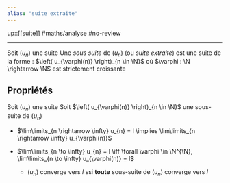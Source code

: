 ```yaml
---
alias: "suite extraite"
---
```

up::[[suite]]
#maths/analyse #no-review 

----
Soit $(u_{n})$ une suite
Une _sous suite_ de $(u_{n})$ (ou _suite extraite_) est une suite de la forme :
$\left( u_{\varphi(n)} \right)_{n \in \N}$ où $\varphi : \N \rightarrow \N$ est strictement croissante


## Propriétés
Soit $(u_{n})$ une suite
Soit $\left( u_{\varphi(n)} \right)_{n \in \N}$ une sous-suite de $(u_{n})$

 - $\lim\limits_{n \rightarrow \infty} u_{n} = l \implies \lim\limits_{n \rightarrow \infty} u_{\varphi(n)}$

 - $\lim\limits_{n \to \infty} u_{n} = l  \iff  \forall \varphi \in \N^{\N}, \lim\limits_{n \to \infty} u_{\varphi(n)} = l$
     - $(u_{n})$ converge vers $l$ ssi **toute** sous-suite de $(u_{n})$ converge vers $l$

